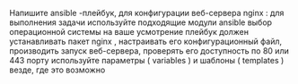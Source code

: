 Напишите ansible -плейбук, для конфигурации веб-сервера nginx :
для выполнения задачи используйте подходящие модули ansible
выбор операционной системы на ваше усмотрение
плейбук должен устанавливать пакет nginx , настраивать его конфигурационный файл,
производить запуск веб-сервера, проверять его доступность по 80 или 443 порту
используйте параметры ( variables ) и шаблоны ( templates ) везде, где это возможно

